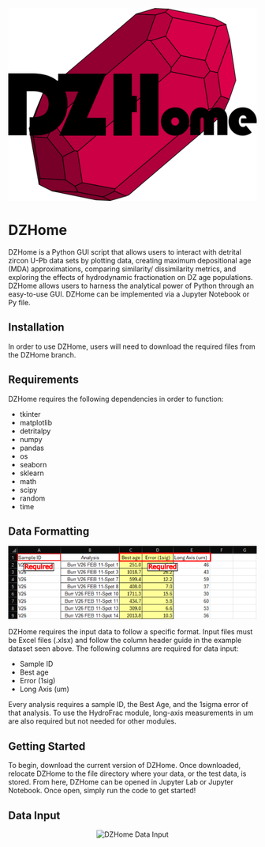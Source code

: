 <div align="center">
  <img src="DZHome%20Logo%20V1%20no%20shade.png" alt="DZHome Logo">
</div>

# DZHome

DZHome is a Python GUI script that allows users to interact with detrital zircon U-Pb data sets by plotting data, creating maximum depositional age (MDA) approximations, comparing similarity/ dissimilarity metrics, and exploring the effects of hydrodynamic fractionation on DZ age populations. DZHome allows users to harness the analytical power of Python through an easy-to-use GUI. DZHome can be implemented via a Jupyter Notebook or Py file. 

## Installation
In order to use DZHome, users will need to download the required files from the DZHome branch. 

## Requirements
DZHome requires the following dependencies in order to function:
- tkinter
- matplotlib
- detritalpy
- numpy
- pandas
- os
- seaborn
- sklearn
- math
- scipy
- random
- time

## Data Formatting
<div align="center">
  <img src="Data%20Formatting%20Example.png" alt="Formatting Example">
</div>

DZHome requires the input data to follow a specific format. Input files must be Excel files (.xlsx) and follow the column header guide in the example dataset seen above. The following columns are required for data input:
- Sample ID 
- Best age 
- Error (1sig) 
- Long Axis (um)

Every analysis requires a sample ID, the Best Age, and the 1sigma error of that analysis. To use the HydroFrac module, long-axis measurements in um are also required but not needed for other modules.

## Getting Started
To begin, download the current version of DZHome. Once downloaded, relocate DZHome to the file directory where your data, or the test data, is stored. From here, DZHome can be opened in Jupyter Lab or Jupyter Notebook. Once open, simply run the code to get started!

## Data Input
<div align="center">
  <img src="DZHome%20Data%20Input.png" alt="DZHome Data Input">
</div>

